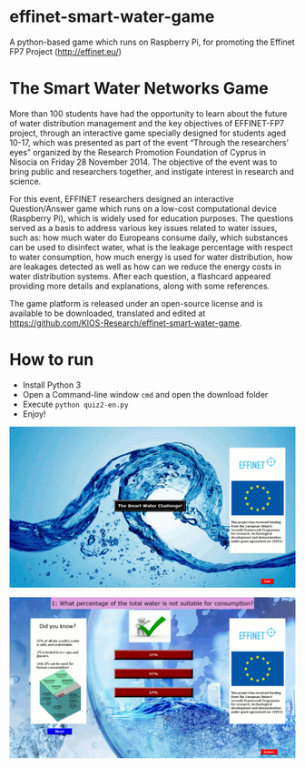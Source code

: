 # effinet-smart-water-game
A python-based game which runs on Raspberry Pi, for promoting the Effinet FP7 Project (http://effinet.eu/)

# The Smart Water Networks Game
More than 100 students have had the opportunity to learn about the future of water distribution management and the key objectives of EFFINET-FP7 project, through an interactive game specially designed for students aged 10-17, which was presented as part of the event “Through the researchers’ eyes” organized by the Research Promotion Foundation of Cyprus in Nisocia on Friday 28 November 2014. The objective of the event was to bring public and researchers together, and instigate interest in
research and science.

For this event, EFFINET researchers designed an interactive Question/Answer game which runs on a low-cost computational device (Raspberry Pi), which is widely used for education purposes. The questions served as a basis to address various key issues related to water issues, such as: how much water do Europeans consume daily, which substances can be used to disinfect water, what is the leakage percentage with respect to water consumption, how much energy is used for water distribution, how are leakages detected as well as how can we reduce the energy costs in water distribution systems. After each question, a flashcard appeared providing more details and explanations, along with some references.

The game platform is released under an open-source license and is available to be downloaded, translated and edited at https://github.com/KIOS-Research/effinet-smart-water-game.

# How to run
- Install Python 3
- Open a Command-line window `cmd` and open the download folder
- Execute `python quiz2-en.py`
- Enjoy!

![The Smart Water Challenge](https://raw.githubusercontent.com/KIOS-Research/effinet-smart-water-game/master/Screenshots/1.png)

![Question and Answer](https://raw.githubusercontent.com/KIOS-Research/effinet-smart-water-game/master/Screenshots/2.png)

